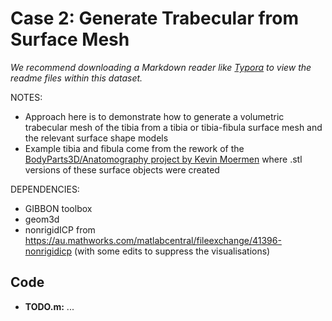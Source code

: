 # Case 2: Generate Trabecular from Surface Mesh

*We recommend downloading a Markdown reader like [Typora](https://typora.io/) to view the readme files within this dataset.*





NOTES:

- Approach here is to demonstrate how to generate a volumetric trabecular mesh of the tibia from a tibia or tibia-fibula surface mesh and the relevant surface shape models
- Example tibia and fibula come from the rework of the [BodyParts3D/Anatomography project by Kevin Moermen](https://github.com/Kevin-Mattheus-Moerman/BodyParts3D) where .stl versions of these surface objects were created





DEPENDENCIES:

- GIBBON toolbox
- geom3d
- nonrigidICP from https://au.mathworks.com/matlabcentral/fileexchange/41396-nonrigidicp (with some edits to suppress the visualisations)



## Code

- **TODO.m:** ...

